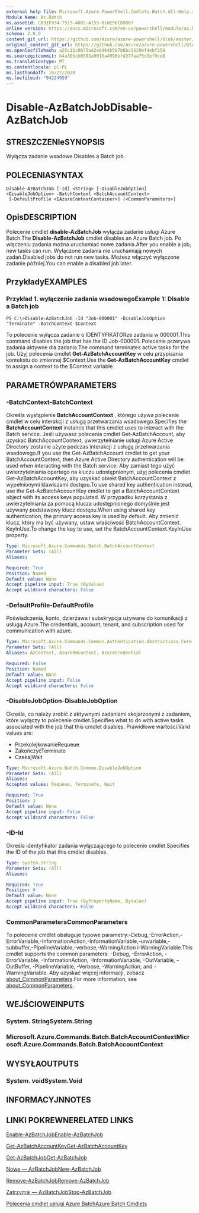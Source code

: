 ```yaml
---
external help file: Microsoft.Azure.PowerShell.Cmdlets.Batch.dll-Help.xml
Module Name: Az.Batch
ms.assetid: C831F934-7513-4882-A155-816E56CD9807
online version: https://docs.microsoft.com/en-us/powershell/module/az.batch/disable-azbatchjob
schema: 2.0.0
content_git_url: https://github.com/Azure/azure-powershell/blob/master/src/Batch/Batch/help/Disable-AzBatchJob.md
original_content_git_url: https://github.com/Azure/azure-powershell/blob/master/src/Batch/Batch/help/Disable-AzBatchJob.md
ms.openlocfilehash: a25c31c0b73a42e0d64b567b6bc2529bf4ebf258
ms.sourcegitcommit: b4a38bcb0501a9016a4998efd377aa75d3ef9ce8
ms.translationtype: MT
ms.contentlocale: pl-PL
ms.lasthandoff: 10/27/2020
ms.locfileid: "94224959"
---
```

# <span data-ttu-id="ce24d-101">Disable-AzBatchJob</span><span class="sxs-lookup"><span data-stu-id="ce24d-101">Disable-AzBatchJob</span></span>

## <span data-ttu-id="ce24d-102">STRESZCZENIe</span><span class="sxs-lookup"><span data-stu-id="ce24d-102">SYNOPSIS</span></span>
<span data-ttu-id="ce24d-103">Wyłącza zadanie wsadowe.</span><span class="sxs-lookup"><span data-stu-id="ce24d-103">Disables a Batch job.</span></span>

## <span data-ttu-id="ce24d-104">POLECENIA</span><span class="sxs-lookup"><span data-stu-id="ce24d-104">SYNTAX</span></span>

```
Disable-AzBatchJob [-Id] <String> [-DisableJobOption] <DisableJobOption> -BatchContext <BatchAccountContext>
 [-DefaultProfile <IAzureContextContainer>] [<CommonParameters>]
```

## <span data-ttu-id="ce24d-105">Opis</span><span class="sxs-lookup"><span data-stu-id="ce24d-105">DESCRIPTION</span></span>
<span data-ttu-id="ce24d-106">Polecenie cmdlet **disable-AzBatchJob** wyłącza zadanie usługi Azure Batch.</span><span class="sxs-lookup"><span data-stu-id="ce24d-106">The **Disable-AzBatchJob** cmdlet disables an Azure Batch job.</span></span>
<span data-ttu-id="ce24d-107">Po włączeniu zadania można uruchamiać nowe zadania.</span><span class="sxs-lookup"><span data-stu-id="ce24d-107">After you enable a job, new tasks can run.</span></span>
<span data-ttu-id="ce24d-108">Wyłączone zadania nie uruchamiają nowych zadań.</span><span class="sxs-lookup"><span data-stu-id="ce24d-108">Disabled jobs do not run new tasks.</span></span>
<span data-ttu-id="ce24d-109">Możesz włączyć wyłączone zadanie później.</span><span class="sxs-lookup"><span data-stu-id="ce24d-109">You can enable a disabled job later.</span></span>

## <span data-ttu-id="ce24d-110">Przykłady</span><span class="sxs-lookup"><span data-stu-id="ce24d-110">EXAMPLES</span></span>

### <span data-ttu-id="ce24d-111">Przykład 1. wyłączenie zadania wsadowego</span><span class="sxs-lookup"><span data-stu-id="ce24d-111">Example 1: Disable a Batch job</span></span>
```
PS C:\>Disable-AzBatchJob -Id "Job-000001" -DisableJobOption "Terminate" -BatchContext $Context
```

<span data-ttu-id="ce24d-112">To polecenie wyłącza zadanie o IDENTYFIKATORze zadania w 000001.</span><span class="sxs-lookup"><span data-stu-id="ce24d-112">This command disables the job that has the ID Job-000001.</span></span>
<span data-ttu-id="ce24d-113">Polecenie przerywa zadania aktywne dla zadania.</span><span class="sxs-lookup"><span data-stu-id="ce24d-113">The command terminates active tasks for the job.</span></span>
<span data-ttu-id="ce24d-114">Użyj polecenia cmdlet **Get-AzBatchAccountKey** w celu przypisania kontekstu do zmiennej $Context.</span><span class="sxs-lookup"><span data-stu-id="ce24d-114">Use the **Get-AzBatchAccountKey** cmdlet to assign a context to the $Context variable.</span></span>

## <span data-ttu-id="ce24d-115">PARAMETRÓW</span><span class="sxs-lookup"><span data-stu-id="ce24d-115">PARAMETERS</span></span>

### <span data-ttu-id="ce24d-116">-BatchContext</span><span class="sxs-lookup"><span data-stu-id="ce24d-116">-BatchContext</span></span>
<span data-ttu-id="ce24d-117">Określa wystąpienie **BatchAccountContext** , którego używa polecenie cmdlet w celu interakcji z usługą przetwarzania wsadowego.</span><span class="sxs-lookup"><span data-stu-id="ce24d-117">Specifies the **BatchAccountContext** instance that this cmdlet uses to interact with the Batch service.</span></span>
<span data-ttu-id="ce24d-118">Jeśli używasz polecenia cmdlet Get-AzBatchAccount, aby uzyskać BatchAccountContext, uwierzytelnianie usługi Azure Active Directory zostanie użyte podczas interakcji z usługą przetwarzania wsadowego.</span><span class="sxs-lookup"><span data-stu-id="ce24d-118">If you use the Get-AzBatchAccount cmdlet to get your BatchAccountContext, then Azure Active Directory authentication will be used when interacting with the Batch service.</span></span> <span data-ttu-id="ce24d-119">Aby zamiast tego użyć uwierzytelniania opartego na kluczu udostępnionym, użyj polecenia cmdlet Get-AzBatchAccountKey, aby uzyskać obiekt BatchAccountContext z wypełnionymi klawiszami dostępu.</span><span class="sxs-lookup"><span data-stu-id="ce24d-119">To use shared key authentication instead, use the Get-AzBatchAccountKey cmdlet to get a BatchAccountContext object with its access keys populated.</span></span> <span data-ttu-id="ce24d-120">W przypadku korzystania z uwierzytelniania za pomocą klucza udostępnionego domyślnie jest używany podstawowy klucz dostępu.</span><span class="sxs-lookup"><span data-stu-id="ce24d-120">When using shared key authentication, the primary access key is used by default.</span></span> <span data-ttu-id="ce24d-121">Aby zmienić klucz, który ma być używany, ustaw właściwość BatchAccountContext. KeyInUse.</span><span class="sxs-lookup"><span data-stu-id="ce24d-121">To change the key to use, set the BatchAccountContext.KeyInUse property.</span></span>

```yaml
Type: Microsoft.Azure.Commands.Batch.BatchAccountContext
Parameter Sets: (All)
Aliases:

Required: True
Position: Named
Default value: None
Accept pipeline input: True (ByValue)
Accept wildcard characters: False
```

### <span data-ttu-id="ce24d-122">-DefaultProfile</span><span class="sxs-lookup"><span data-stu-id="ce24d-122">-DefaultProfile</span></span>
<span data-ttu-id="ce24d-123">Poświadczenia, konto, dzierżawa i subskrypcja używane do komunikacji z usługą Azure.</span><span class="sxs-lookup"><span data-stu-id="ce24d-123">The credentials, account, tenant, and subscription used for communication with azure.</span></span>

```yaml
Type: Microsoft.Azure.Commands.Common.Authentication.Abstractions.Core.IAzureContextContainer
Parameter Sets: (All)
Aliases: AzContext, AzureRmContext, AzureCredential

Required: False
Position: Named
Default value: None
Accept pipeline input: False
Accept wildcard characters: False
```

### <span data-ttu-id="ce24d-124">-DisableJobOption</span><span class="sxs-lookup"><span data-stu-id="ce24d-124">-DisableJobOption</span></span>
<span data-ttu-id="ce24d-125">Określa, co należy zrobić z aktywnymi zadaniami skojarzonymi z zadaniem, które wyłączy to polecenie cmdlet.</span><span class="sxs-lookup"><span data-stu-id="ce24d-125">Specifies what to do with active tasks associated with the job that this cmdlet disables.</span></span>
<span data-ttu-id="ce24d-126">Prawidłowe wartości:</span><span class="sxs-lookup"><span data-stu-id="ce24d-126">Valid values are:</span></span>
- <span data-ttu-id="ce24d-127">Przekolejkowanie</span><span class="sxs-lookup"><span data-stu-id="ce24d-127">Requeue</span></span>
- <span data-ttu-id="ce24d-128">Zakończyć</span><span class="sxs-lookup"><span data-stu-id="ce24d-128">Terminate</span></span>
- <span data-ttu-id="ce24d-129">Czekaj</span><span class="sxs-lookup"><span data-stu-id="ce24d-129">Wait</span></span>

```yaml
Type: Microsoft.Azure.Batch.Common.DisableJobOption
Parameter Sets: (All)
Aliases:
Accepted values: Requeue, Terminate, Wait

Required: True
Position: 1
Default value: None
Accept pipeline input: False
Accept wildcard characters: False
```

### <span data-ttu-id="ce24d-130">-ID</span><span class="sxs-lookup"><span data-stu-id="ce24d-130">-Id</span></span>
<span data-ttu-id="ce24d-131">Określa identyfikator zadania wyłączającego to polecenie cmdlet.</span><span class="sxs-lookup"><span data-stu-id="ce24d-131">Specifies the ID of the job that this cmdlet disables.</span></span>

```yaml
Type: System.String
Parameter Sets: (All)
Aliases:

Required: True
Position: 0
Default value: None
Accept pipeline input: True (ByPropertyName, ByValue)
Accept wildcard characters: False
```

### <span data-ttu-id="ce24d-132">CommonParameters</span><span class="sxs-lookup"><span data-stu-id="ce24d-132">CommonParameters</span></span>
<span data-ttu-id="ce24d-133">To polecenie cmdlet obsługuje typowe parametry:-Debug,-ErrorAction,-ErrorVariable,-InformationAction,-InformationVariable,-unvariable,-subbuffer,-PipelineVariable,-verbose,-WarningAction i-WarningVariable.</span><span class="sxs-lookup"><span data-stu-id="ce24d-133">This cmdlet supports the common parameters: -Debug, -ErrorAction, -ErrorVariable, -InformationAction, -InformationVariable, -OutVariable, -OutBuffer, -PipelineVariable, -Verbose, -WarningAction, and -WarningVariable.</span></span> <span data-ttu-id="ce24d-134">Aby uzyskać więcej informacji, zobacz [about_CommonParameters](http://go.microsoft.com/fwlink/?LinkID=113216).</span><span class="sxs-lookup"><span data-stu-id="ce24d-134">For more information, see [about_CommonParameters](http://go.microsoft.com/fwlink/?LinkID=113216).</span></span>

## <span data-ttu-id="ce24d-135">WEJŚCIOWE</span><span class="sxs-lookup"><span data-stu-id="ce24d-135">INPUTS</span></span>

### <span data-ttu-id="ce24d-136">System. String</span><span class="sxs-lookup"><span data-stu-id="ce24d-136">System.String</span></span>

### <span data-ttu-id="ce24d-137">Microsoft.Azure.Commands.Batch.BatchAccountContext</span><span class="sxs-lookup"><span data-stu-id="ce24d-137">Microsoft.Azure.Commands.Batch.BatchAccountContext</span></span>

## <span data-ttu-id="ce24d-138">WYSYŁA</span><span class="sxs-lookup"><span data-stu-id="ce24d-138">OUTPUTS</span></span>

### <span data-ttu-id="ce24d-139">System. void</span><span class="sxs-lookup"><span data-stu-id="ce24d-139">System.Void</span></span>

## <span data-ttu-id="ce24d-140">INFORMACYJN</span><span class="sxs-lookup"><span data-stu-id="ce24d-140">NOTES</span></span>

## <span data-ttu-id="ce24d-141">LINKI POKREWNE</span><span class="sxs-lookup"><span data-stu-id="ce24d-141">RELATED LINKS</span></span>

[<span data-ttu-id="ce24d-142">Enable-AzBatchJob</span><span class="sxs-lookup"><span data-stu-id="ce24d-142">Enable-AzBatchJob</span></span>](./Enable-AzBatchJob.md)

[<span data-ttu-id="ce24d-143">Get-AzBatchAccountKey</span><span class="sxs-lookup"><span data-stu-id="ce24d-143">Get-AzBatchAccountKey</span></span>](./Get-AzBatchAccountKey.md)

[<span data-ttu-id="ce24d-144">Get-AzBatchJob</span><span class="sxs-lookup"><span data-stu-id="ce24d-144">Get-AzBatchJob</span></span>](./Get-AzBatchJob.md)

[<span data-ttu-id="ce24d-145">Nowe — AzBatchJob</span><span class="sxs-lookup"><span data-stu-id="ce24d-145">New-AzBatchJob</span></span>](./New-AzBatchJob.md)

[<span data-ttu-id="ce24d-146">Remove-AzBatchJob</span><span class="sxs-lookup"><span data-stu-id="ce24d-146">Remove-AzBatchJob</span></span>](./Remove-AzBatchJob.md)

[<span data-ttu-id="ce24d-147">Zatrzymaj — AzBatchJob</span><span class="sxs-lookup"><span data-stu-id="ce24d-147">Stop-AzBatchJob</span></span>](./Stop-AzBatchJob.md)

[<span data-ttu-id="ce24d-148">Polecenia cmdlet usługi Azure Batch</span><span class="sxs-lookup"><span data-stu-id="ce24d-148">Azure Batch Cmdlets</span></span>](/powershell/module/Az.Batch/)
